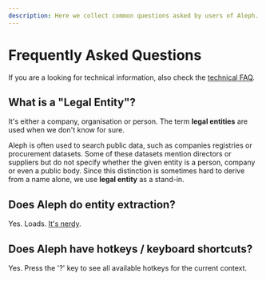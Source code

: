 ```yaml
---
description: Here we collect common questions asked by users of Aleph.
---
```


# Frequently Asked Questions

If you are a looking for technical information, also check the [technical FAQ](../developers/technical-faq/).

## What is a "Legal Entity"?

It's either a company, organisation or person. The term **legal entities** are used when we don't know for sure.

Aleph is often used to search public data, such as companies registries or procurement datasets. Some of these datasets mention directors or suppliers but do not specify whether the given entity is a person, company or even a public body. Since this distinction is sometimes hard to derive from a name alone, we use **legal entity** as a stand-in.

## Does Aleph do entity extraction?

Yes. Loads. [It's nerdy](../developers/technical-faq/#how-does-aleph-extract-named-entities-from-text).

## Does Aleph have hotkeys / keyboard shortcuts?

Yes. Press the '?' key to see all available hotkeys for the current context.

